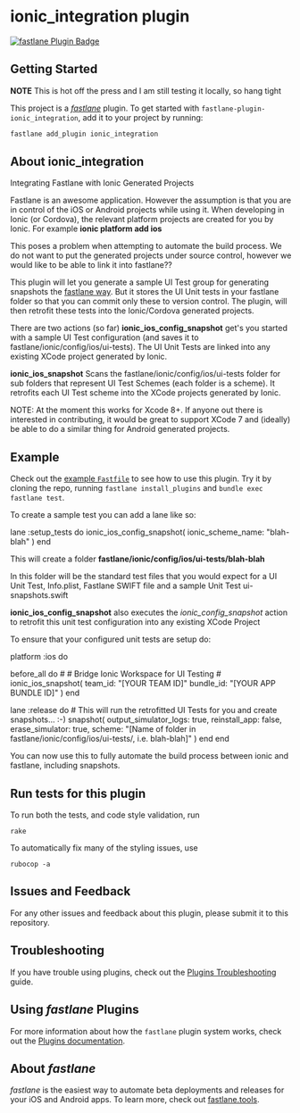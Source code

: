 # ionic_integration plugin

[![fastlane Plugin Badge](https://rawcdn.githack.com/fastlane/fastlane/master/fastlane/assets/plugin-badge.svg)](https://rubygems.org/gems/fastlane-plugin-ionic_integration)

## Getting Started

**NOTE** This is hot off the press and I am still testing it locally, so hang tight

This project is a [_fastlane_](https://github.com/fastlane/fastlane) plugin. To get started with `fastlane-plugin-ionic_integration`, add it to your project by running:

```bash
fastlane add_plugin ionic_integration
```

## About ionic_integration

Integrating Fastlane with Ionic Generated Projects

Fastlane is an awesome application. However the assumption is that you are in control of the iOS or Android projects while using it. When developing in Ionic 
(or Cordova), the relevant platform projects are created for you by Ionic. For example **ionic platform add ios**

This poses a problem when attempting to automate the build process. We do not want to put the generated projects under source control, however we would like to 
be able to link it into fastlane??

This plugin will let you generate a sample UI Test group for generating snapshots the [fastlane way](https://tisunov.github.io/2015/11/06/automating-app-store-screenshots-generation-with-fastlane-snapshot-and-sketch.html). But it stores the UI Unit tests in your fastlane folder so that you can
commit only these to version control. The plugin, will then retrofit these tests into the Ionic/Cordova generated projects.

There are two actions (so far)
**ionic_ios_config_snapshot** get's you started with a sample UI Test configuration (and saves it to fastlane/ionic/config/ios/ui-tests). The UI Unit Tests
are linked into any existing XCode project generated by Ionic.

**ionic_ios_snapshot** Scans the fastlane/ionic/config/ios/ui-tests folder for sub folders that represent UI Test Schemes (each folder is a scheme). It retrofits 
each UI Test scheme into the XCode projects generated by Ionic.

NOTE: At the moment this works for Xcode 8+. If anyone out there is interested in contributing, it would be great to support XCode 7 and (ideally) be able to do a 
similar thing for Android generated projects.

## Example

Check out the [example `Fastfile`](fastlane/Fastfile) to see how to use this plugin. Try it by cloning the repo, running `fastlane install_plugins` and `bundle exec fastlane test`.

To create a sample test you can add a lane like so:

lane :setup_tests do
    ionic_ios_config_snapshot(
      ionic_scheme_name: "blah-blah"
    )
end

This will create a folder **fastlane/ionic/config/ios/ui-tests/blah-blah**

In this folder will be the standard test files that you would expect for a UI Unit Test, Info.plist, Fastlane SWIFT file and a sample Unit Test ui-snapshots.swift

**ionic_ios_config_snapshot** also executes the *ionic_config_snapshot* action to retrofit this unit test configuration into any existing XCode Project


To ensure that your configured unit tests are setup do:

platform :ios do

  before_all do
    #
    # Bridge Ionic Workspace for UI Testing
    #
    ionic_ios_snapshot(
    	team_id: "[YOUR TEAM ID]"
    	bundle_id: "[YOUR APP BUNDLE ID]"
    )
  end

  lane :release do
  	# This will run the retrofitted UI Tests for you and create snapshots... :-)
  	snapshot(
      output_simulator_logs: true,
      reinstall_app: false,
      erase_simulator: true,
      scheme: "[Name of folder in fastlane/ionic/config/ios/ui-tests/, i.e. blah-blah]"
    )
  end
end


You can now use this to fully automate the build process between ionic and fastlane, including snapshots.

## Run tests for this plugin

To run both the tests, and code style validation, run

```
rake
```

To automatically fix many of the styling issues, use
```
rubocop -a
```

## Issues and Feedback

For any other issues and feedback about this plugin, please submit it to this repository.

## Troubleshooting

If you have trouble using plugins, check out the [Plugins Troubleshooting](https://docs.fastlane.tools/plugins/plugins-troubleshooting/) guide.

## Using _fastlane_ Plugins

For more information about how the `fastlane` plugin system works, check out the [Plugins documentation](https://docs.fastlane.tools/plugins/create-plugin/).

## About _fastlane_

_fastlane_ is the easiest way to automate beta deployments and releases for your iOS and Android apps. To learn more, check out [fastlane.tools](https://fastlane.tools).

